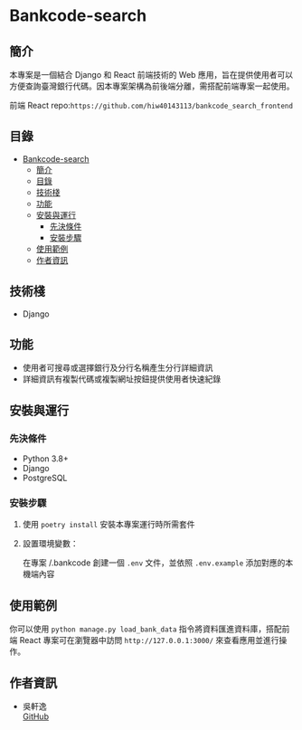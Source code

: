 # Bankcode-search

## 簡介

本專案是一個結合 Django 和 React 前端技術的 Web 應用，旨在提供使用者可以方便查詢臺灣銀行代碼。因本專案架構為前後端分離，需搭配前端專案一起使用。

前端 React repo:`https://github.com/hiw40143113/bankcode_search_frontend`

## 目錄

- [Bankcode-search](#Bankcode-search)
  - [簡介](#簡介)
  - [目錄](#目錄)
  - [技術棧](#技術棧)
  - [功能](#功能)
  - [安裝與運行](#安裝與運行)
    - [先決條件](#先決條件)
    - [安裝步驟](#安裝步驟)
  - [使用範例](#使用範例)
  - [作者資訊](#作者資訊)

## 技術棧

- Django

## 功能

- 使用者可搜尋或選擇銀行及分行名稱產生分行詳細資訊
- 詳細資訊有複製代碼或複製網址按鈕提供使用者快速紀錄

## 安裝與運行

### 先決條件

- Python 3.8+
- Django
- PostgreSQL

### 安裝步驟

1. 使用 `poetry install` 安裝本專案運行時所需套件
2. 設置環境變數：

   在專案 /.bankcode 創建一個 `.env` 文件，並依照 `.env.example` 添加對應的本機端內容

## 使用範例

你可以使用 `python manage.py load_bank_data` 指令將資料匯進資料庫，搭配前端 React 專案可在瀏覽器中訪問 `http://127.0.0.1:3000/` 來查看應用並進行操作。

## 作者資訊

- 吳軒逸  
  [GitHub](https://github.com/hiw40143113)
